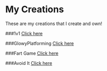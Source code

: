 # My Creations
These are my creations that I create and own!

###1v1
[Click here](https://thejibbler.github.io/MyCreations/1v1/)

###GlowyPlatforming
[Click here](https://thejibbler.github.io/MyCreations/GlowyPlatforming/)

###Fart Game
[Click here](https://thejibbler.github.io/MyCreations/fart/)

###Avoid It
[Click here](https://thejibbler.github.io/MyCreations/avoid/)
